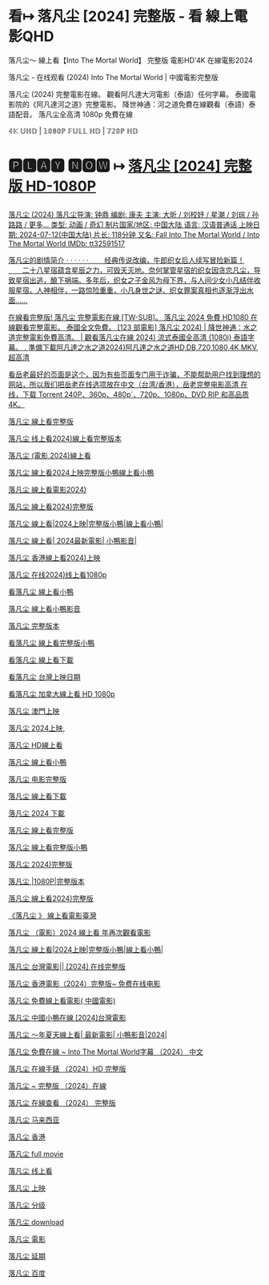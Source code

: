 # 看↦ 落凡尘 [2024] 完整版 -  看 線上電影QHD

落凡尘～ 線上看【Into The Mortal World】 完整版 電影HD'4K 在線電影2024

落凡尘 - 在线观看 (2024) Into The Mortal World | 中國電影完整版

<p dir="auto">落凡尘 (2024) 完整電影在線。 觀看阿凡達大河電影（泰語）任何字幕。 泰國電影院的《阿凡達河之道》完整電影。 降世神通：河之道免費在線觀看（泰語）泰語配音。 落凡尘全高清 1080p 免費在線</p>

<p dir="auto">𝟜𝕂 𝕌ℍ𝔻 | 𝟙𝟘𝟠𝟘ℙ 𝔽𝕌𝕃𝕃 ℍ𝔻 | 𝟟𝟚𝟘ℙ ℍ𝔻</p>

# 🅿🅻🅰🆈 🅽🅾🆆 ↦ <a href="https://t.co/GoADv2x2l6" rel="nofollow">落凡尘 [2024] 完整版 HD-1080P</p>


落凡尘 (2024)
落凡尘导演: 钟鼎
编剧: 康夫
主演: 大昕 / 刘校妤 / 星潮 / 刘琮 / 孙路路 / 更多...
类型: 动画 / 奇幻
制片国家/地区: 中国大陆
语言: 汉语普通话
上映日期: 2024-07-12(中国大陆)
片长: 118分钟
又名: Fall Into The Mortal World / Into The Mortal World
IMDb: tt32591517

落凡尘的剧情简介 · · · · · ·
　　经典传说改编，牛郎织女后人续写冒险新篇！
　　二十八星宿蕴含星辰之力，可毁天灭地。奈何掌管星宿的织女因贪恋凡尘，导致星宿出逃，酿下祸端。多年后，织女之子金风为母下界，与人间少女小凡结伴收服星宿。人神相伴，一路惊险重重，小凡身世之谜、织女罪案真相也逐渐浮出水面……

<p dir="auto">在線看完整版! 落凡尘 完整電影在線 [TW-SUB]。 落凡尘 2024 免費 HD1080 在線觀看完整電影。 泰國全文免費。 [123 部電影] 落凡尘 2024) | 降世神通：水之道完整電影免費高清。 | 觀看落凡尘在線 2024) 流式泰國全高清 (1080i) 泰語字幕。 . 準備下載阿凡達之水之道2024)阿凡達之水之道HD,DB,720,1080,4K,MKV,超高清</p>

<p dir="auto">看岳老最好的页面是这个，因为有些页面专门用于诈骗，不能帮助用户找到理想的网站，所以我们把岳老在线选项放在中文（台湾/香港），岳老完整电影高清 在线，下载 Torrent 240P、360p、480p´、720p、1080p、DVD RIP 和高品质 4K。</p>


<p dir="auto">落凡尘 線上看完整版</p>

<p dir="auto">落凡尘 线上看2024)線上看完整版本</p>

<p dir="auto">落凡尘 (電影,2024)線上看</p>

<p dir="auto">落凡尘 線上看2024上映完整版小鴨線上看小鴨</p>

<p dir="auto">落凡尘 線上看電影2024)</p>

<p dir="auto">落凡尘 線上看2024)完整版</p>

<p dir="auto">落凡尘 線上看|2024上映|完整版小鴨|線上看小鴨|</p>

<p dir="auto">落凡尘 線上看| 2024最新電影| 小鴨影音|</p>

<p dir="auto">落凡尘 香港線上看2024)上映</p>

<p dir="auto">落凡尘 在线2024)线上看1080p</p>

<p dir="auto">看落凡尘 線上看小鴨</p>

<p dir="auto">落凡尘 線上看小鴨影音</p>

<p dir="auto">落凡尘 完整版本</p>

<p dir="auto">看落凡尘 線上看完整版小鴨</p>

<p dir="auto">看落凡尘 線上看下載</p>

<p dir="auto">看落凡尘 台灣上映日期</p>

<p dir="auto">看落凡尘 加拿大線上看 HD 1080p</p>

<p dir="auto">落凡尘 澳門上映</p>

<p dir="auto">落凡尘 2024上映,</p>

<p dir="auto">落凡尘 HD線上看</p>

<p dir="auto">落凡尘 線上看小鴨</p>

<p dir="auto">落凡尘 电影完整版</p>

<p dir="auto">落凡尘 線上看下載</p>

<p dir="auto">落凡尘 2024 下載</p>

<p dir="auto">落凡尘 線上看完整版</p>

<p dir="auto">落凡尘 線上看完整版小鴨</p>

<p dir="auto">落凡尘 2024)完整版</p>

<p dir="auto">落凡尘 |1080P|完整版本</p>

<p dir="auto">落凡尘 線上看2024)完整版</p>

<p dir="auto">《落凡尘 》 線上看電影臺灣</p>

<p dir="auto">落凡尘 （電影）2024 線上看 年再次觀看電影</p>

<p dir="auto">落凡尘 線上看|2024上映|完整版小鴨|線上看小鴨|</p>

<p dir="auto">落凡尘 台灣電影||  [2024] 在线完整版</p>

<p dir="auto">落凡尘 香港電影（2024）完整版~ 免费在线电影</p>

<p dir="auto">落凡尘 免費線上看電影( 中國電影)</p>

<p dir="auto">落凡尘 中國小鴨在線  [2024]台灣電影</p>

<p dir="auto">落凡尘 ～年夏天線上看| 最新電影| 小鴨影音|2024|</p>

<p dir="auto">落凡尘 免費在線 ~ Into The Mortal World字幕 （2024） 中文</p>

<p dir="auto">落凡尘 在線手錶 （2024）HD 完整版 </p>

<p dir="auto">落凡尘 ~ 完整版 （2024）在線</p>

<p dir="auto">落凡尘 在線查看 （2024） 完整版</p>

<p dir="auto">落凡尘 马来西亚</p>

<p dir="auto">落凡尘 香港</p>

<p dir="auto">落凡尘 full movie</p>

<p dir="auto">落凡尘 线上看</p>

<p dir="auto">落凡尘 上映</p>

<p dir="auto">落凡尘 分级</p>

<p dir="auto">落凡尘 download</p>

<p dir="auto">落凡尘 電影</p>

<p dir="auto">落凡尘 延期</p>

<p dir="auto">落凡尘 百度</p>




